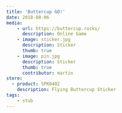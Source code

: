 ```yaml
---
title: 'Buttercup GO!'
date: 2018-08-06
media:
    - url: https://buttercup.rocks/
      description: Online Game
    - image: sticker.jpg
      description: Sticker
      thumb: true
    - image: pin.jpg
      description: Sticker
      thumb: true
      contributor: martin
store:
  - product: SPK0402
    description: Flying Buttercup Sticker
tags:
    - stub
---
```

